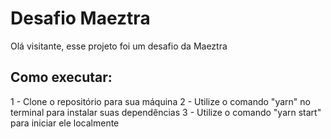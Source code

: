 
# Desafio Maeztra
Olá visitante, esse projeto foi um desafio da Maeztra

## Como executar:
1 - Clone o repositório para sua máquina
2 - Utilize o comando "yarn" no terminal para instalar suas dependências
3 - Utilize o comando "yarn start" para iniciar ele localmente
